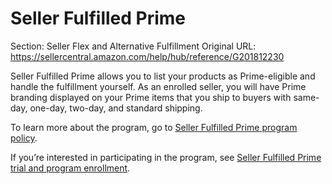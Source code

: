 # Seller Fulfilled Prime

Section: Seller Flex and Alternative Fulfillment
Original URL: https://sellercentral.amazon.com/help/hub/reference/G201812230

Seller Fulfilled Prime allows you to list your products as Prime-eligible and
handle the fulfillment yourself. As an enrolled seller, you will have Prime
branding displayed on your Prime items that you ship to buyers with same-day,
one-day, two-day, and standard shipping.

To learn more about the program, go to [Seller Fulfilled Prime program
policy](/gp/help/G201812300).

If you’re interested in participating in the program, see [Seller Fulfilled
Prime trial and program enrollment](/gp/help/GEK38DWGHERUDUT6).


